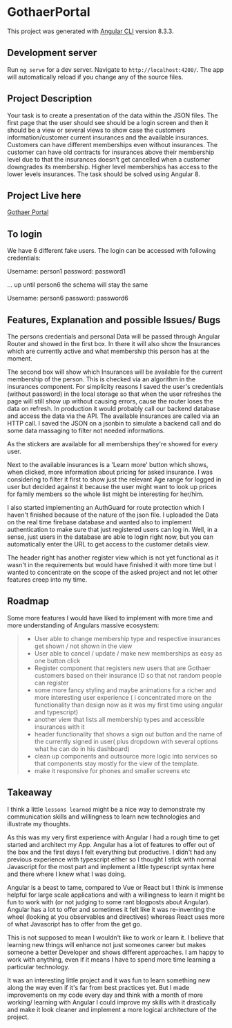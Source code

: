 # GothaerPortal

This project was generated with [Angular CLI](https://github.com/angular/angular-cli) version 8.3.3.

## Development server

Run `ng serve` for a dev server. Navigate to `http://localhost:4200/`. The app will automatically reload if you change any of the source files.

## Project Description

Your task is to create a presentation of the data within the JSON files. The first page that the user should see should be a login screen and then it should be a view or several views to show case the customers information/customer current insurances and the available insurances.
Customers can have different memberships even without insurances.
The customer can have old contracts for insurances above their membership level due to that the insurances doesn’t get cancelled when a customer downgrades its membership.
Higher level memberships has access to the lower levels insurances.
The task should be solved using Angular 8.

## Project Live here

[Gothaer Portal](https://suspicious-villani-4717e9.netlify.com/login)

## To login

We have 6 different fake users. The login can be accessed with following credentials:

Username: person1
password: password1

... up until person6 the schema will stay the same

Username: person6
password: password6

## Features, Explanation and possible Issues/ Bugs

The persons credentials and personal Data will be passed through Angular Router and showed in the first box. In there it will also show the Insurances which are currently active and what membership this person has at the moment.

The second box will show which Insurances will be available for the current membership of the person. This is checked via an algorithm in the insurances component. For simplicity reasons I saved the user's credentials (without password) in the local storage so that when the user refreshes the page will still show up without causing errors, cause the router loses the data on refresh.
In production it would probably call our backend database and access the data via the API. The available insurances are called via an HTTP call. I saved the JSON on a jsonbin to simulate a backend call and do some data massaging to filter not needed informations.

As the stickers are available for all memberships they're showed for every user.

Next to the available insurances is a 'Learn more' button which shows, when clicked, more information about pricing for asked insurance. I was considering to filter it first to show just the relevant Age range for logged in user but decided against it because the user might want to look up prices for family members so the whole list might be interesting for her/him.

I also started implementing an AuthGuard for route protection which I haven't finished because of the nature of the json file. I uploaded the Data on the real time firebase database and wanted also to implement authentication to make sure that just registered users can log in. Well, in a sense, just users in the database are able to login right now, but you can automatically enter the URL to get access to the customer details view.

The header right has another register view which is not yet functional as it wasn't in the requirements but would have finished it with more time but I wanted to concentrate on the scope of the asked project and not let other features creep into my time.

## Roadmap

Some more features I would have liked to implement with more time and more understanding of Angulars massive ecosystem:

> - User able to change membership type and respective insurances get shown / not shown in the view
> - User able to cancel / update / make new memberships as easy as one button click
> - Register component that registers new users that are Gothaer customers based on their insurance ID so that not random people can register
> - some more fancy styling and maybe animations for a richer and more interesting user experience ( i concentrated more on the functionality than design now as it was my first time using angular and typescript)
> - another view that lists all membership types and accessible insurances with it
> - header functionality that shows a sign out button and the name of the currently signed in user( plus dropdown with several options what he can do in his dashboard)
> - clean up components and outsource more logic into services so that components stay mostly for the view of the template.
> - make it responsive for phones and smaller screens etc

## Takeaway

I think a little `lessons learned` might be a nice way to demonstrate my communication skills and willingness to learn new technologies and illustrate my thoughts.

As this was my very first experience with Angular I had a rough time to get started and architect my App. Angular has a lot of features to offer out of the box and the first days I felt everything but productive. I didn't had any previous experience with typescript either so I thought I stick with normal Javascript for the most part and implement a little typescript syntax here and there where I knew what I was doing.

Angular is a beast to tame, compared to Vue or React but I think is immense helpful for large scale applications and with a willingness to learn it might be fun to work with (or not judging to some rant blogposts about Angular). Angular has a lot to offer and sometimes it felt like it was re-inventing the wheel (looking at you observables and directives) whereas React uses more of what Javascript has to offer from the get go.

This is not supposed to mean I wouldn't like to work or learn it. I believe that learning new things will enhance not just someones career but makes someone a better Developer and shows different approaches. I am happy to work with anything, even if it means I have to spend more time learning a particular technology.

It was an interesting little project and it was fun to learn something new along the way even if it's far from best practices yet. But I made improvements on my code every day and think with a month of more working/ learning with Angular I could improve my skills with it drastically and make it look cleaner and implement a more logical architecture of the project.
